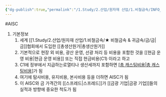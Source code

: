 ```yaml
---
{"dg-publish":true,"permalink":"/1.Study/2.산업/원자재 산업/1.비철금속/INFO_정련,제련,광산 등/AISC/","created":"2024-11-20T21:02:28.618+09:00","updated":"2025-06-26T13:20:38.367+09:00"}
---
```


#AISC


1. 기본정보
	1. 세계  [[1.Study/2.산업/원자재 산업/1.비철금속/★ 비철금속 & 귀금속/금/금\|금]]협회에서 도입한 [[총생산원가\|총생산원가]]
	2. 기본적으로 현장 외 비용, 광산 운영, 선광 처리 등 비용을 포함한 것을 [[현금 운영 비용\|현금 운영 비용]] 또는 직접 현금비용(C1) 이라고 하고
	3. C1에 정부에서 지급하는로열티나 생산세까지 포함하면 [[총 캐스팅비용\|총 캐스팅비용]]([[TCC\|TCC]])가 됨
	4. 여기에 탐사비용, 유지비용, 본사비용 등을 더하면 AISC가 됨
	5. 이 AISC와 금 가격간의 [[스프레드\|스프레드]]가 [[금광 기업\|금광 기업]]들의 실적과 방향에 중요한 척도가 됨


	
